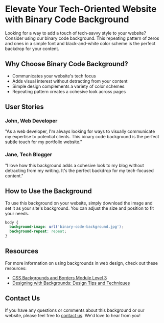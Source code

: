 <!--font:Exo 2-->

# Elevate Your Tech-Oriented Website with Binary Code Background

Looking for a way to add a touch of tech-savvy style to your website? Consider using our binary code background. This repeating pattern of zeros and ones in a simple font and black-and-white color scheme is the perfect backdrop for your content.

## Why Choose Binary Code Background?

- Communicates your website's tech focus
- Adds visual interest without detracting from your content
- Simple design complements a variety of color schemes
- Repeating pattern creates a cohesive look across pages

## User Stories

### John, Web Developer
"As a web developer, I'm always looking for ways to visually communicate my expertise to potential clients. This binary code background is the perfect subtle touch for my portfolio website."

### Jane, Tech Blogger
"I love how this background adds a cohesive look to my blog without detracting from my writing. It's the perfect backdrop for my tech-focused content."

## How to Use the Background

To use this background on your website, simply download the image and set it as your site's background. You can adjust the size and position to fit your needs.

```css
body {
  background-image: url('binary-code-background.jpg');
  background-repeat: repeat;
}
```

## Resources

For more information on using backgrounds in web design, check out these resources:

- [CSS Backgrounds and Borders Module Level 3](#)
- [Designing with Backgrounds: Design Tips and Techniques](#)

## Contact Us

If you have any questions or comments about this background or our website, please feel free to [contact us](#). We'd love to hear from you!

<!--

Write me content for website with wallpaper which alt text is:

"A wallpaper with a repeating pattern of binary code, in a simple font and black and white color scheme."

The name/title of the page should not be 1:1 copy of the alt text but rather a real content of the website which is using this wallpaper.

- Use markdown format 
- Start with heading
- Heading should be short and concise
- The content should look like a real website 
- The website should not be about the wallpaper, wallpaper is just a related background
- Heading should be contain work "wallpaper" or "background"
- Include real sections like references, contact, user stories, etc. use things relevant to the page purpose.
- Feel free to use structure like headings, bullets, numbering, blockquotes, paragraphs, horizontal lines, etc.
- You can use formatting like bold or _italic_
- You can include UTF-8 emojis
- Links should be only #hash anchors (and you can refer to the document itself)
- Do not include images


---


# Binary Code Wallpaper for Your Tech-Oriented Website

If you're looking for a background that conveys your website's tech focus, look no further than this binary code wallpaper. With its repeating pattern of zeros and ones in a simple font and black-and-white color scheme, it's the perfect backdrop for your content.

## Why Choose Binary Code Wallpaper?

- Communicates your website's tech orientation
- Adds visual interest without distracting from your content
- Simple design complements a variety of color schemes
- Repeating pattern creates a cohesive look across pages

## User Stories

### John, Web Developer
"As a web developer, I'm always looking for ways to visually communicate my expertise to potential clients. This binary code wallpaper is the perfect subtle touch for my portfolio website."

### Jane, Tech Blogger
"I love how this wallpaper adds a cohesive look to my blog without detracting from my writing. It's the perfect backdrop for my tech-focused content."

## How to Use the Wallpaper

To use this wallpaper on your website, simply download the image and set it as your background. You can adjust the size and position to fit your needs.

```css
body {
  background-image: url('binary-code-wallpaper.jpg');
  background-repeat: repeat;
}
```

## References

For more information on using backgrounds in web design, check out these resources:

- [CSS Backgrounds and Borders Module Level 3](#)
- [Designing with Backgrounds: Design Tips and Techniques](#)

## Contact Us

If you have any questions or comments about this wallpaper or our website, please feel free to [contact us](#). We'd love to hear from you!


---


Heading should not include word "wallpaper". The website should not be about the wallpaper itself, wallpaper is just a related background, rewrite whole content.


---


# Elevate Your Tech-Oriented Website with Binary Code Background

Looking for a way to add a touch of tech-savvy style to your website? Consider using our binary code background. This repeating pattern of zeros and ones in a simple font and black-and-white color scheme is the perfect backdrop for your content.

## Why Choose Binary Code Background?

- Communicates your website's tech focus
- Adds visual interest without detracting from your content
- Simple design complements a variety of color schemes
- Repeating pattern creates a cohesive look across pages

## User Stories

### John, Web Developer
"As a web developer, I'm always looking for ways to visually communicate my expertise to potential clients. This binary code background is the perfect subtle touch for my portfolio website."

### Jane, Tech Blogger
"I love how this background adds a cohesive look to my blog without detracting from my writing. It's the perfect backdrop for my tech-focused content."

## How to Use the Background

To use this background on your website, simply download the image and set it as your site's background. You can adjust the size and position to fit your needs.

```css
body {
  background-image: url('binary-code-background.jpg');
  background-repeat: repeat;
}
```

## Resources

For more information on using backgrounds in web design, check out these resources:

- [CSS Backgrounds and Borders Module Level 3](#)
- [Designing with Backgrounds: Design Tips and Techniques](#)

## Contact Us

If you have any questions or comments about this background or our website, please feel free to [contact us](#). We'd love to hear from you!

-->
